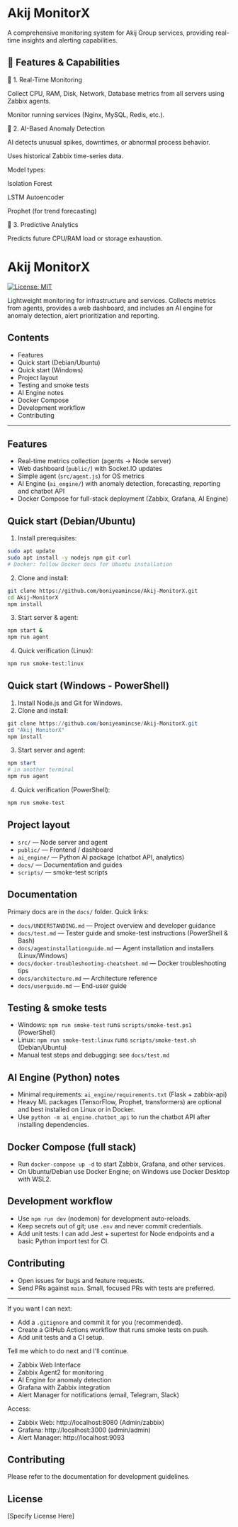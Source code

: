 # Akij MonitorX

A comprehensive monitoring system for Akij Group services, providing real-time insights and alerting capabilities.

## 🧰 Features & Capabilities

🔎 1. Real-Time Monitoring

Collect CPU, RAM, Disk, Network, Database metrics from all servers using Zabbix agents.

Monitor running services (Nginx, MySQL, Redis, etc.).

🤖 2. AI-Based Anomaly Detection

AI detects unusual spikes, downtimes, or abnormal process behavior.

Uses historical Zabbix time-series data.

Model types:

Isolation Forest

LSTM Autoencoder

Prophet (for trend forecasting)

🧮 3. Predictive Analytics

Predicts future CPU/RAM load or storage exhaustion.

# Akij MonitorX

[![License: MIT](https://img.shields.io/badge/License-MIT-blue.svg)](LICENSE)

Lightweight monitoring for infrastructure and services. Collects metrics from agents, provides a web dashboard, and includes an AI engine for anomaly detection, alert prioritization and reporting.

## Contents
- Features
- Quick start (Debian/Ubuntu)
- Quick start (Windows)
- Project layout
- Testing and smoke tests
- AI Engine notes
- Docker Compose
- Development workflow
- Contributing

---

## Features
- Real-time metrics collection (agents → Node server)
- Web dashboard (`public/`) with Socket.IO updates
- Simple agent (`src/agent.js`) for OS metrics
- AI Engine (`ai_engine/`) with anomaly detection, forecasting, reporting and chatbot API
- Docker Compose for full-stack deployment (Zabbix, Grafana, AI Engine)

## Quick start (Debian/Ubuntu)
1. Install prerequisites:

```bash
sudo apt update
sudo apt install -y nodejs npm git curl
# Docker: follow Docker docs for Ubuntu installation
```

2. Clone and install:

```bash
git clone https://github.com/boniyeamincse/Akij-MonitorX.git
cd Akij-MonitorX
npm install
```

3. Start server & agent:

```bash
npm start &
npm run agent
```

4. Quick verification (Linux):

```bash
npm run smoke-test:linux
```

## Quick start (Windows - PowerShell)
1. Install Node.js and Git for Windows.
2. Clone and install:

```powershell
git clone https://github.com/boniyeamincse/Akij-MonitorX.git
cd "Akij MonitorX"
npm install
```

3. Start server and agent:

```powershell
npm start
# in another terminal
npm run agent
```

4. Quick verification (PowerShell):

```powershell
npm run smoke-test
```

## Project layout
- `src/` — Node server and agent
- `public/` — Frontend / dashboard
- `ai_engine/` — Python AI package (chatbot API, analytics)
- `docs/` — Documentation and guides
- `scripts/` — smoke-test scripts

## Documentation
Primary docs are in the `docs/` folder. Quick links:

- `docs/UNDERSTANDING.md` — Project overview and developer guidance
- `docs/test.md` — Tester guide and smoke-test instructions (PowerShell & Bash)
- `docs/agentinstallationguide.md` — Agent installation and installers (Linux/Windows)
- `docs/docker-troubleshooting-cheatsheet.md` — Docker troubleshooting tips
- `docs/architecture.md` — Architecture reference
- `docs/userguide.md` — End-user guide

## Testing & smoke tests
- Windows: `npm run smoke-test` runs `scripts/smoke-test.ps1` (PowerShell)
- Linux: `npm run smoke-test:linux` runs `scripts/smoke-test.sh` (Debian/Ubuntu)
- Manual test steps and debugging: see `docs/test.md`

## AI Engine (Python) notes
- Minimal requirements: `ai_engine/requirements.txt` (Flask + zabbix-api)
- Heavy ML packages (TensorFlow, Prophet, transformers) are optional and best installed on Linux or in Docker.
- Use `python -m ai_engine.chatbot_api` to run the chatbot API after installing dependencies.

## Docker Compose (full stack)
- Run `docker-compose up -d` to start Zabbix, Grafana, and other services.
- On Ubuntu/Debian use Docker Engine; on Windows use Docker Desktop with WSL2.

## Development workflow
- Use `npm run dev` (nodemon) for development auto-reloads.
- Keep secrets out of git; use `.env` and never commit credentials.
- Add unit tests: I can add Jest + supertest for Node endpoints and a basic Python import test for CI.

## Contributing
- Open issues for bugs and feature requests.
- Send PRs against `main`. Small, focused PRs with tests are preferred.

---

If you want I can next:
- Add a `.gitignore` and commit it for you (recommended).
- Create a GitHub Actions workflow that runs smoke tests on push.
- Add unit tests and a CI setup.

Tell me which to do next and I'll continue.
- Zabbix Web Interface
- Zabbix Agent2 for monitoring
- AI Engine for anomaly detection
- Grafana with Zabbix integration
- Alert Manager for notifications (email, Telegram, Slack)

Access:
- Zabbix Web: http://localhost:8080 (Admin/zabbix)
- Grafana: http://localhost:3000 (admin/admin)
- Alert Manager: http://localhost:9093

## Contributing
Please refer to the documentation for development guidelines.

## License
[Specify License Here]